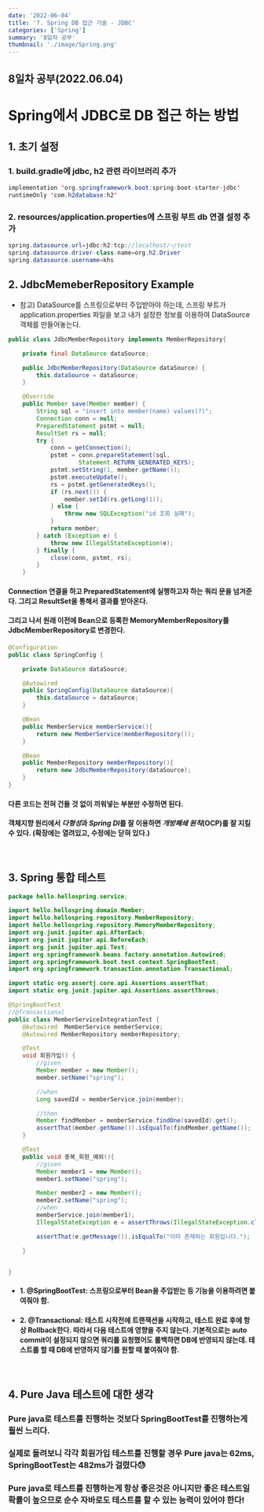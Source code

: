 ```yaml
---
date: '2022-06-04'
title: '7. Spring DB 접근 기술 - JDBC'
categories: ['Spring']
summary: '8일차 공부'
thumbnail: './image/Spring.png'
---
```

## 8일차 공부(2022.06.04)

# Spring에서 JDBC로 DB 접근 하는 방법

## 1. 초기 설정

### 1. build.gradle에 jdbc, h2 관련 라이브러리 추가

```java
implementation 'org.springframework.boot:spring-boot-starter-jdbc'
runtimeOnly 'com.h2database:h2'
```

### 2. resources/application.properties에 스프링 부트 db 연결 설정 추가

```java
spring.datasource.url=jdbc:h2:tcp://localhost/~/test
spring.datasource.driver-class-name=org.h2.Driver
spring.datasource.username=khs
```

## 2. JdbcMemeberRepository Example

- 참고) DataSource를 스프링으로부터 주입받아야 하는데, 스프링 부트가 application.properties 파일을 보고 내가 설정한 정보를 이용하여 DataSource 객체를 만들어놓는다.

```java
public class JdbcMemberRepository implements MemberRepository{

    private final DataSource dataSource;

    public JdbcMemberRepository(DataSource dataSource) {
        this.dataSource = dataSource;
    }

    @Override
    public Member save(Member member) {
        String sql = "insert into member(name) values(?)";
        Connection conn = null;
        PreparedStatement pstmt = null;
        ResultSet rs = null;
        try {
            conn = getConnection();
            pstmt = conn.prepareStatement(sql,
                    Statement.RETURN_GENERATED_KEYS);
            pstmt.setString(1, member.getName());
            pstmt.executeUpdate();
            rs = pstmt.getGeneratedKeys();
            if (rs.next()) {
                member.setId(rs.getLong(1));
            } else {
                throw new SQLException("id 조회 실패");
            }
            return member;
        } catch (Exception e) {
            throw new IllegalStateException(e);
        } finally {
            close(conn, pstmt, rs);
        }
    }
```

#### Connection 연결을 하고 PreparedStatement에 실행하고자 하는 쿼리 문을 넘겨준다. 그리고 ResultSet을 통해서 결과를 받아온다.

#### 그리고 나서 원래 이전에 Bean으로 등록한 MemoryMemberRepository를 JdbcMemberRepository로 변경한다.

```java
@Configuration
public class SpringConfig {

    private DataSource dataSource;

    @Autowired
    public SpringConfig(DataSource dataSource){
        this.dataSource = dataSource;
    }

    @Bean
    public MemberService memberService(){
        return new MemberService(memberRepository());
    }

    @Bean
    public MemberRepository memberRepository(){
        return new JdbcMemberRepository(dataSource);
    }
}
```

#### 다른 코드는 전혀 건들 것 없이 끼워넣는 부분만 수정하면 된다.

#### 객체지향 원리에서 ***다형성***과 ***Spring DI***를 잘 이용하면 ***개방폐쇄 원칙***(OCP)를 잘 지킬 수 있다. (확장에는 열려있고, 수정에는 닫혀 있다.)

<br/>

## 3. Spring 통합 테스트

```java
package hello.hellospring.service;

import hello.hellospring.domain.Member;
import hello.hellospring.repository.MemberRepository;
import hello.hellospring.repository.MemoryMemberRepository;
import org.junit.jupiter.api.AfterEach;
import org.junit.jupiter.api.BeforeEach;
import org.junit.jupiter.api.Test;
import org.springframework.beans.factory.annotation.Autowired;
import org.springframework.boot.test.context.SpringBootTest;
import org.springframework.transaction.annotation.Transactional;

import static org.assertj.core.api.Assertions.assertThat;
import static org.junit.jupiter.api.Assertions.assertThrows;

@SpringBootTest
//@Transactional
public class MemberServiceIntegrationTest {
    @Autowired  MemberService memberService;
    @Autowired MemberRepository memberRepository;

    @Test
    void 회원가입() {
        //given
        Member member = new Member();
        member.setName("spring");

        //when
        Long savedId = memberService.join(member);

        //then
        Member findMember = memberService.findOne(savedId).get();
        assertThat(member.getName()).isEqualTo(findMember.getName());
    }

    @Test
    public void 중복_회원_예외(){
        //given
        Member member1 = new Member();
        member1.setName("spring");

        Member member2 = new Member();
        member2.setName("spring");
        //when
        memberService.join(member1);
        IllegalStateException e = assertThrows(IllegalStateException.class, () -> memberService.join(member2));

        assertThat(e.getMessage()).isEqualTo("이미 존재하는 회원입니다.");

    }


}
```
- #### 1. @SpringBootTest: 스프링으로부터 Bean을 주입받는 등 기능을 이용하려면 붙여줘야 함.
- #### 2. @Transactional:  테스트 시작전에 트랜잭션을 시작하고, 테스트 완료 후에 항상 Rollback한다. 따라서 다음 테스트에 영향을 주지 않는다. 기본적으로는 auto commit이 설정되지 않으면 쿼리를 요청했어도 롤백하면 DB에 반영되지 않는데. 테스트를 할 때 DB에 반영하지 않기를 원할 때 붙여줘야 함.
<br/>

## 4. Pure Java 테스트에 대한 생각
### Pure java로 테스트를 진행하는 것보다 SpringBootTest를 진행하는게 훨씬 느리다.
### 실제로 돌려보니 각각 회원가입 테스트를 진행할 경우 Pure java는 62ms, SpringBootTest는 482ms가 걸렸다😓

### Pure java로 테스트를 진행하는게 항상 좋은것은 아니지만 좋은 테스트일 확률이 높으므로 순수 자바로도 테스트를 할 수 있는 능력이 있어야 한다!